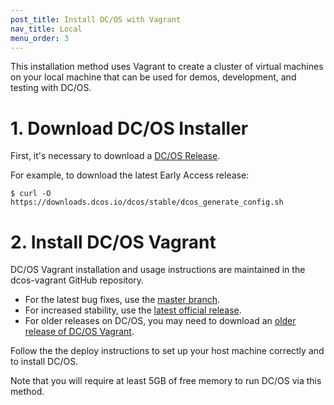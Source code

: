 ```yaml
---
post_title: Install DC/OS with Vagrant
nav_title: Local
menu_order: 3
---
```


This installation method uses Vagrant to create a cluster of virtual machines on your local machine that can be used for demos, development, and testing with DC/OS.

# 1. Download DC/OS Installer

First, it's necessary to download a [DC/OS Release](/releases/).

For example, to download the latest Early Access release:

    $ curl -O https://downloads.dcos.io/dcos/stable/dcos_generate_config.sh

# 2. Install DC/OS Vagrant

DC/OS Vagrant installation and usage instructions are maintained in the dcos-vagrant GitHub repository.

- For the latest bug fixes, use the [master branch](https://github.com/dcos/dcos-vagrant/).
- For increased stability, use the [latest official release](https://github.com/dcos/dcos-vagrant/releases/latest/).
- For older releases on DC/OS, you may need to download an [older release of DC/OS Vagrant](https://github.com/dcos/dcos-vagrant/releases/).

Follow the the deploy instructions to set up your host machine correctly and to install DC/OS.

Note that you will require at least 5GB of free memory to run DC/OS via this method.
